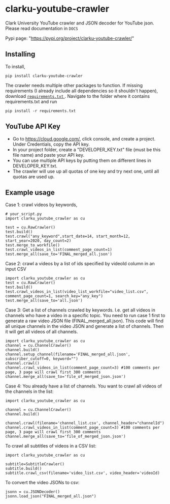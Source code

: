 # clarku-youtube-crawler

Clark University YouTube crawler and JSON decoder for YouTube json. Please read documentation in ``DOCS``

Pypi page: "https://pypi.org/project/clarku-youtube-crawler/"

## Installing
To install,

``pip install clarku-youtube-crawler``

The crawler needs multiple other packages to function. 
If missing requirements (I already include all dependencies so it shouldn't happen), download <a href="https://github.com/ClarkUniversity-NiuLab/clarku-youtube-crawler/blob/master/requirements.txt">``requirements.txt`` </a> .
Navigate to the folder where it contains requirements.txt and run 

``pip install -r requirements.txt``


## YouTube API Key
- Go to https://cloud.google.com/, click console, and create a project. Under Credentials, copy the API key.
- In your project folder, create a "DEVELOPER_KEY.txt" file (must be this file name) and paste your API key. 
- You can use multiple API keys by putting them on different lines in DEVELOPER_KEY.txt. 
- The crawler will use up all quotas of one key and try next one, until all quotas are used up.



## Example usage
Case 1: crawl videos by keywords, 
```
# your_script.py
import clarku_youtube_crawler as cu

test = cu.RawCrawler()
test.build()
test.crawl("any_keyword",start_date=14, start_month=12, start_year=2020, day_count=2)
test.merge_to_workfile()
test.crawl_videos_in_list(comment_page_count=1)
test.merge_all(save_to='FINAL_merged_all.json')
```

Case 2: crawl a videos by a list of ids specified by videoId column in an input CSV
```
import clarku_youtube_crawler as cu
test = cu.RawCrawler()
test.build()
test.crawl_videos_in_list(video_list_workfile="video_list.csv", comment_page_count=1, search_key="any_key")
test.merge_all(save_to='all.json')
```

Case 3: Get a list of channels crawled by keywords. I.e. get all videos in channels who have a video in a specific topic.
You need to run case 1 first to generate a raw video JSON file (FINAL_merged_all.json). 
This code will find all unique channels in the video JSON and generate a list of channels. 
Then it will get all videos of all channels.
```
import clarku_youtube_crawler as cu
channel = cu.ChannelCrawler()
channel.build()
channel.setup_channel(filename='FINAL_merged_all.json', subscriber_cutoff=0, keyword="")
channel.crawl()
channel.crawl_videos_in_list(comment_page_count=3) #100 comments per page, 3 page will crawl first 300 comments
channel.merge_all(save_to='file_of_merged_json.json')

```

Case 4: You already have a list of channels. You want to crawl all videos of the channels in the list:
```
import clarku_youtube_crawler as cu

channel = cu.ChannelCrawler()
channel.build()

channel.crawl(filename='channel_list.csv', channel_header="channelId")
channel.crawl_videos_in_list(comment_page_count=3) #100 comments per page, 3 page will crawl first 300 comments
channel.merge_all(save_to='file_of_merged_json.json')
```

To crawl all subtitles of videos in a CSV list:

```
import clarku_youtube_crawler as cu

subtitle=SubtitleCrawler()
subtitle.build()
subtitle.crawl_csv(filename='video_list.csv', video_header='videoId)
```
To convert the video JSONs to csv:
```
jsonn = cu.JSONDecoder()
jsonn.load_json("FINAL_merged_all.json")
```

